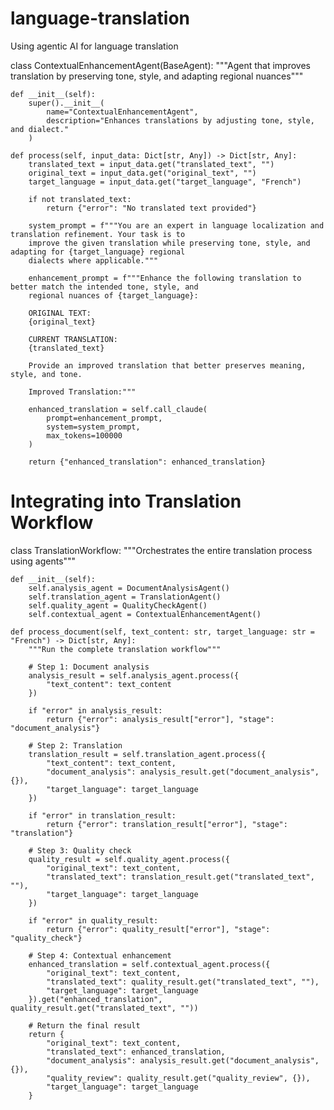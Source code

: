 # language-translation
Using agentic AI for language translation

class ContextualEnhancementAgent(BaseAgent):
    """Agent that improves translation by preserving tone, style, and adapting regional nuances"""
    
    def __init__(self):
        super().__init__(
            name="ContextualEnhancementAgent", 
            description="Enhances translations by adjusting tone, style, and dialect." 
        )
    
    def process(self, input_data: Dict[str, Any]) -> Dict[str, Any]:
        translated_text = input_data.get("translated_text", "")
        original_text = input_data.get("original_text", "")
        target_language = input_data.get("target_language", "French")
        
        if not translated_text:
            return {"error": "No translated text provided"}
        
        system_prompt = f"""You are an expert in language localization and translation refinement. Your task is to 
        improve the given translation while preserving tone, style, and adapting for {target_language} regional 
        dialects where applicable."""
        
        enhancement_prompt = f"""Enhance the following translation to better match the intended tone, style, and 
        regional nuances of {target_language}:
        
        ORIGINAL TEXT:
        {original_text}
        
        CURRENT TRANSLATION:
        {translated_text}
        
        Provide an improved translation that better preserves meaning, style, and tone.
        
        Improved Translation:"""
        
        enhanced_translation = self.call_claude(
            prompt=enhancement_prompt, 
            system=system_prompt, 
            max_tokens=100000
        )
        
        return {"enhanced_translation": enhanced_translation}

# Integrating into Translation Workflow
class TranslationWorkflow:
    """Orchestrates the entire translation process using agents"""
    
    def __init__(self):
        self.analysis_agent = DocumentAnalysisAgent()
        self.translation_agent = TranslationAgent()
        self.quality_agent = QualityCheckAgent()
        self.contextual_agent = ContextualEnhancementAgent()
    
    def process_document(self, text_content: str, target_language: str = "French") -> Dict[str, Any]:
        """Run the complete translation workflow"""
        
        # Step 1: Document analysis
        analysis_result = self.analysis_agent.process({
            "text_content": text_content
        })
        
        if "error" in analysis_result:
            return {"error": analysis_result["error"], "stage": "document_analysis"}
        
        # Step 2: Translation
        translation_result = self.translation_agent.process({
            "text_content": text_content,
            "document_analysis": analysis_result.get("document_analysis", {}),
            "target_language": target_language
        })
        
        if "error" in translation_result:
            return {"error": translation_result["error"], "stage": "translation"}
        
        # Step 3: Quality check
        quality_result = self.quality_agent.process({
            "original_text": text_content,
            "translated_text": translation_result.get("translated_text", ""),
            "target_language": target_language
        })
        
        if "error" in quality_result:
            return {"error": quality_result["error"], "stage": "quality_check"}
        
        # Step 4: Contextual enhancement
        enhanced_translation = self.contextual_agent.process({
            "original_text": text_content,
            "translated_text": quality_result.get("translated_text", ""),
            "target_language": target_language
        }).get("enhanced_translation", quality_result.get("translated_text", ""))
        
        # Return the final result
        return {
            "original_text": text_content,
            "translated_text": enhanced_translation,
            "document_analysis": analysis_result.get("document_analysis", {}),
            "quality_review": quality_result.get("quality_review", {}),
            "target_language": target_language
        }
